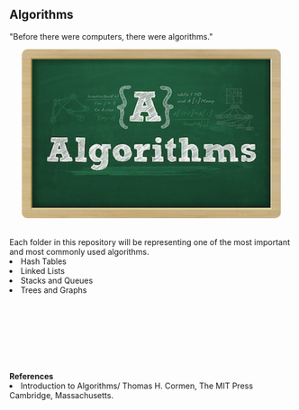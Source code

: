 ## Algorithms

"Before there were computers, there were algorithms."
&nbsp;&nbsp;
<p align="center">
  <img width="460" height="300" src="algorithms.jpg" style="border-radius: 10px;">
</p><br>
Each folder in this repository will be representing one of the most important and most commonly used algorithms.
<br>
<li>Hash Tables</li>
<li>Linked Lists</li>
<li>Stacks and Queues</li>
<li>Trees and Graphs</li>
<br><br><br><br><br><br><br><br>
<b>References</b>
<br>
<li>Introduction to Algorithms/ Thomas H. Cormen, The MIT Press Cambridge, Massachusetts.</li>
